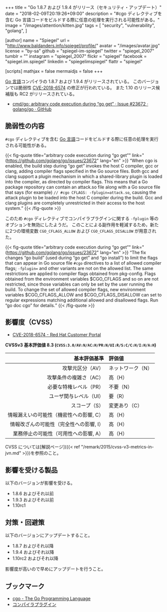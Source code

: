 +++
title = "Go 1.8.7 および 1.9.4 がリリース（セキュリティ・アップデート）"
date = "2018-02-09T20:19:26+09:00"
description = "#cgo ディレクティブを含む Go 言語コードをビルドする際に任意の処理を実行される可能性がある。"
image = "/images/attention/kitten.jpg"
tags = [
  "security",
  "vulnerability",
  "golang",
]

[author]
  name      = "Spiegel"
  url       = "http://www.baldanders.info/spiegel/profile/"
  avatar    = "/images/avatar.jpg"
  license   = "by-sa"
  github    = "spiegel-im-spiegel"
  twitter   = "spiegel_2007"
  tumblr    = ""
  instagram = "spiegel_2007"
  flickr    = "spiegel"
  facebook  = "spiegel.im.spiegel"
  linkedin  = "spiegelimspiegel"
  flattr    = "spiegel"

[scripts]
  mathjax = false
  mermaidjs = false
+++

[Go 言語]コンパイラの 1.8.7 および 1.9.4 がリリースされている。
このバージョンでは脆弱性 [CVE-2018-6574] の修正が行われている。
また 1.10 のリリース候補版も RC2 がリリースされている。 

- [cmd/go: arbitrary code execution during “go get” · Issue #23672 · golang/go · GitHub](https://github.com/golang/go/issues/23672)

## 脆弱性の内容

`#cgo` ディレクティブを含む [Go 言語]コードをビルドする際に任意の処理を実行される可能性がある。

{{< fig-quote title="arbitrary code execution during “go get”" link="(https://github.com/golang/go/issues/23672" lang="en" >}}
<q>When cgo is enabled, the build step during “go get” invokes the host C compiler, gcc or clang, adding compiler flags specified in the Go source files. Both gcc and clang support a plugin mechanism in which a shared-library plugin is loaded into the compiler, as directed by compiler flags. This means that a Go package repository can contain an attack.so file along with a Go source file that says (for example) <code>// #cgo CFLAGS: -fplugin=attack.so</code>, causing the attack plugin to be loaded into the host C compiler during the build. Gcc and clang plugins are completely unrestricted in their access to the host system.</q>
{{< /fig-quote >}}

このため `#cgo` ディレクティブでコンパイラプラグインに関する `-fplugin` 等のオプションを無効にしたようだ。
このことによる副作用を軽減するため，新たに2つの環境変数 `CGO_CFLAGS_ALLOW` および `CGO_CFLAGS_DISALLOW` が用意された。

{{< fig-quote title="arbitrary code execution during “go get”" link="(https://github.com/golang/go/issues/23672" lang="en" >}}
<q>The fix changes “go build” (used during “go get” and “go install”) to limit the flags that can appear in Go source file <code>#cgo</code> directives to a list of allowed compiler flags; <code>-fplugin=</code> and other variants are not on the allowed list. The same restrictions are applied to compiler flags obtained from pkg-config. Flags obtained from the environment variables $CGO_CFLAGS and so on are not restricted, since those variables can only be set by the user running the build. To change the set of allowed compiler flags, new environment variables $CGO_CFLAGS_ALLOW and $CGO_CFLAGS_DISALLOW can set to regular expressions matching additional allowed and disallowed flags. Run “go doc cgo” for details.</q>
{{< /fig-quote >}}


## 影響度（CVSS）

- [CVE-2018-6574 - Red Hat Customer Portal](https://access.redhat.com/security/cve/cve-2018-6574)

**CVSSv3 基本評価値 8.3 (`CVSS:3.0/AV:N/AC:H/PR:N/UI:R/S:C/C:H/I:H/A:H`)**

|                            基本評価基準 | 評価値            |
| ---------------------------------------:|:----------------- |
|                        攻撃元区分（AV） | ネットワーク（N） |
|                  攻撃条件の複雑さ（AC） | 高（H）           |
|                  必要な特権レベル（PR） | 不要（N）         |
|                  ユーザ関与レベル（UI） | 要（R）           |
|                           スコープ（S） | 変更あり（C）     |
| 情報漏えいの可能性（機密性への影響, C） | 高（H）           |
| 情報改ざんの可能性（完全性への影響, I） | 高（H）           |
|   業務停止の可能性（可用性への影響, A） | 高（H）           |

CVSS については[解説ページ]({{< ref "/remark/2015/cvss-v3-metrics-in-jvn.md" >}})を参照のこと。

## 影響を受ける製品

以下のバージョンが影響を受ける。

- 1.8.6 およびそれ以前
- 1.9.3 およびそれ以前
- 1.10rc1

## 対策・回避策

以下のバージョンにアップデートすること。

- 1.8.7 およびそれ以降
- 1.9.4 およびそれ以降
- 1.10rc2 およびそれ以降

影響度が高いので早めにアップデートを行うこと。

## ブックマーク

- [cgo - The Go Programming Language](https://golang.org/cmd/cgo/)
- [コンパイラプラグイン](http://www.kotha.net/ghcguide_ja/7.6.2/compiler-plugins.html)

[Go 言語]: https://golang.org/ "The Go Programming Language"
[CVE-2018-6574]: https://cve.mitre.org/cgi-bin/cvename.cgi?name=2018-6574
